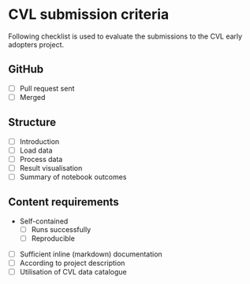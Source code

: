 # CVL submission criteria
Following checklist is used to evaluate the submissions to the CVL early adopters project.

## GitHub
- [ ] Pull request sent
- [ ] Merged

## Structure
- [ ] Introduction
- [ ] Load data
- [ ] Process data
- [ ] Result visualisation
- [ ] Summary of notebook outcomes

## Content requirements
- Self-contained
  - [ ] Runs successfully
  - [ ] Reproducible
- [ ] Sufficient inline (markdown) documentation
- [ ] According to project description
- [ ] Utilisation of CVL data catalogue
